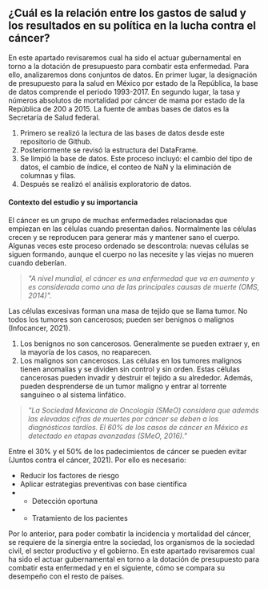 ## ¿Cuál es la relación entre los gastos de salud y los resultados en su política en la lucha contra el cáncer?

En este apartado revisaremos cual ha sido el actuar gubernamental en torno a la dotación de presupuesto para combatir esta enfermedad. Para ello, analizaremos dons conjuntos de datos. En primer lugar, la designación de presupuesto para la salud en México por estado de la República, la base de datos comprende el periodo 1993-2017. En segundo lugar, la tasa y números absolutos de mortalidad por cáncer de mama por estado de la República de 200 a 2015. La fuente de ambas bases de datos es la Secretaría de Salud federal.

1. Primero se realizó la lectura de las bases de datos desde este repositorio de Github.
2. Posteriormente se revisó la estructura del DataFrame.
3. Se limpió la base de datos. Este proceso incluyó: el cambio del tipo de datos, el cambio de índice, el conteo de NaN y la eliminación de columnas y filas.
4. Después se realizó el análisis exploratorio de datos.

#### **Contexto del estudio y su importancia**
El cáncer es un grupo de muchas enfermedades relacionadas que empiezan en las células cuando presentan daños. Normalmente las células crecen y se reproducen para generar más y mantener sano el cuerpo. Algunas veces este proceso ordenado se descontrola: nuevas células se siguen formando, aunque el cuerpo no las necesite y las viejas no mueren cuando deberían. 

>_"A nivel mundial, el cáncer es una enfermedad que va en aumento y es considerada como una de las principales causas de muerte (OMS, 2014)"._

Las células excesivas forman una masa de tejido que se llama tumor. No todos los tumores son cancerosos; pueden ser benignos o malignos (Infocancer, 2021).
1. Los benignos no son cancerosos. Generalmente se pueden extraer y, en la mayoría de los casos, no reaparecen.
2. Los malignos son cancerosos. Las células en los tumores malignos tienen anomalías y se dividen sin control y sin orden. Estas células cancerosas pueden invadir y destruir el tejido a su alrededor. Además, pueden desprenderse de un tumor maligno y entrar al torrente sanguíneo o al sistema linfático.

>_"La Sociedad Mexicana de Oncología (SMeO) considera que además las elevadas cifras de muertes por cáncer se deben a los diagnósticos tardíos. El 60% de los casos de cáncer en México es detectado en etapas avanzadas (SMeO, 2016)."_

Entre el 30% y el 50% de los padecimientos de cáncer se pueden evitar (Juntos contra el cáncer, 2021). Por ello es necesario:
- Reducir los factores de riesgo
- Aplicar estrategias preventivas con base científica
- - Detección oportuna
- - Tratamiento de los pacientes

Por lo anterior, para poder combatir la incidencia y mortalidad del cáncer, se requiere de la sinergia entre la sociedad, los organismos de la sociedad civil, el sector productivo y el gobierno.
En este apartado revisaremos cual ha sido el actuar gubernamental en torno a la dotación de presupuesto para combatir esta enfermedad y en el siguiente, cómo se compara su desempeño con el resto de países.

